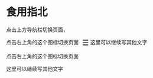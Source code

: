 # 食用指北
点击上方导航栏切换页面，

点击右上角的这个图标切换页面
<span style="display: inline-block; vertical-align: middle; margin-left: 0.3em; color: var(--primary); font-size: 1.25rem;">☰</span>
这里可以继续写其他文字

点击右上角的这个图标切换页面
<Icon 
    name="material-symbols:menu-rounded"
    style="display: inline; vertical-align: middle; margin-left: 0.3em; font-size: 1.25rem; color: var(--primary);"
/>

这里可以继续写其他文字